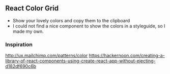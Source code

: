 ## React Color Grid
- Show your lovely colors and copy them to the clipboard
- I could not find a nice component to show the colors in a styleguide, so I made my own.




### Inspiration
http://ux.mailchimp.com/patterns/color
https://hackernoon.com/creating-a-library-of-react-components-using-create-react-app-without-ejecting-d182df690c6b